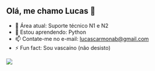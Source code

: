 ## Olá, me chamo Lucas 👋

- 🔭 Área atual: Suporte técnico N1 e N2
- 🌱 Estou aprendendo: Python
- 📫 Contate-me no e-mail: lucascarmonab@gmail.com
- ⚡ Fun fact: Sou vascaíno (não desisto)

          
<picture>
  <source
    srcset="https://github-readme-stats.vercel.app/api?username=lucascarmonadev&show_icons=true&theme=dark"
    media="(prefers-color-scheme: dark)"
  />
  <source
    srcset="https://github-readme-stats.vercel.app/api?username=lucascarmonadev&show_icons=true"
    media="(prefers-color-scheme: light), (prefers-color-scheme: no-preference)"
  />
  <img src="https://github-readme-stats.vercel.app/api?username=lucascarmonadev&show_icons=true" />
</picture>

          
